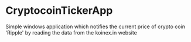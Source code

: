 # CryptocoinTickerApp
Simple windows application which notifies the current price of crypto coin 'Ripple' by reading the data from the koinex.in website
